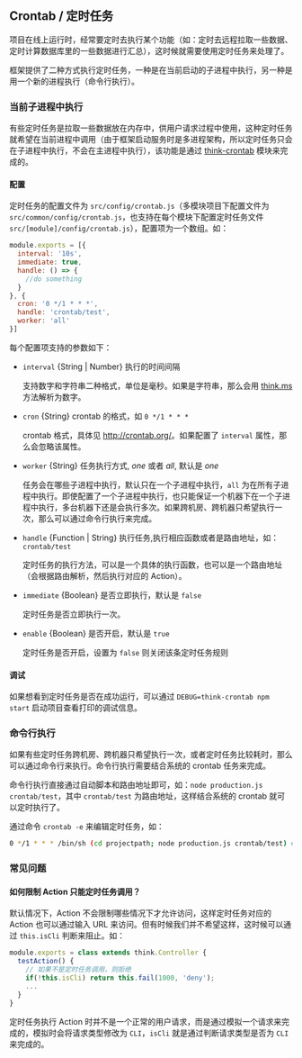 ## Crontab / 定时任务

项目在线上运行时，经常要定时去执行某个功能（如：定时去远程拉取一些数据、定时计算数据库里的一些数据进行汇总），这时候就需要使用定时任务来处理了。

框架提供了二种方式执行定时任务，一种是在当前启动的子进程中执行，另一种是用一个新的进程执行（命令行执行）。

### 当前子进程中执行

有些定时任务是拉取一些数据放在内存中，供用户请求过程中使用，这种定时任务就希望在当前进程中调用（由于框架启动服务时是多进程架构，所以定时任务只会在子进程中执行，不会在主进程中执行），该功能是通过 [think-crontab](https://github.com/thinkjs/think-crontab) 模块来完成的。

#### 配置

定时任务的配置文件为 `src/config/crontab.js`（多模块项目下配置文件为 `src/common/config/crontab.js`，也支持在每个模块下配置定时任务文件 `src/[module]/config/crontab.js`），配置项为一个数组。如：

```javascript
module.exports = [{
  interval: '10s',
  immediate: true,
  handle: () => {
    //do something
  }
}, {
  cron: '0 */1 * * *',
  handle: 'crontab/test',
  worker: 'all'
}]
```

每个配置项支持的参数如下：

* `interval` {String | Number} 执行的时间间隔

  支持数字和字符串二种格式，单位是毫秒。如果是字符串，那么会用 [think.ms](/doc/3.0/think.html#toc-35a) 方法解析为数字。
* `cron` {String} crontab 的格式，如 `0 */1 * * *`

  crontab 格式，具体见 <http://crontab.org/>。如果配置了 `interval` 属性，那么会忽略该属性。
* `worker` {String} 任务执行方式, *one* 或者 *all*, 默认是 *one*

  任务会在哪些子进程中执行，默认只在一个子进程中执行，`all` 为在所有子进程中执行。即使配置了一个子进程中执行，也只能保证一个机器下在一个子进程中执行，多台机器下还是会执行多次。如果跨机房、跨机器只希望执行一次，那么可以通过命令行执行来完成。
* `handle` {Function | String} 执行任务,执行相应函数或者是路由地址，如：`crontab/test`
  
  定时任务的执行方法，可以是一个具体的执行函数，也可以是一个路由地址（会根据路由解析，然后执行对应的 Action）。
* `immediate` {Boolean} 是否立即执行，默认是 `false`

  定时任务是否立即执行一次。
* `enable` {Boolean} 是否开启，默认是 `true`

  定时任务是否开启，设置为 `false` 则关闭该条定时任务规则

#### 调试

如果想看到定时任务是否在成功运行，可以通过 `DEBUG=think-crontab npm start` 启动项目查看打印的调试信息。

### 命令行执行

如果有些定时任务跨机房、跨机器只希望执行一次，或者定时任务比较耗时，那么可以通过命令行来执行。命令行执行需要结合系统的 crontab 任务来完成。

命令行执行直接通过自动脚本和路由地址即可，如：`node production.js crontab/test`，其中 `crontab/test` 为路由地址，这样结合系统的 crontab 就可以定时执行了。

通过命令 `crontab -e` 来编辑定时任务，如：

```sh
0 */1 * * * /bin/sh (cd projectpath; node production.js crontab/test) # 1 小时执行一次
```

### 常见问题

#### 如何限制 Action 只能定时任务调用？

默认情况下，Action 不会限制哪些情况下才允许访问，这样定时任务对应的 Action 也可以通过输入 URL 来访问。但有时候我们并不希望这样，这时候可以通过 `this.isCli` 判断来阻止。如：

```js
module.exports = class extends think.Controller {
  testAction() {
    // 如果不是定时任务调用，则拒绝
    if(!this.isCli) return this.fail(1000, 'deny');
    ...
  }
}
```
定时任务执行 Action 时并不是一个正常的用户请求，而是通过模拟一个请求来完成的，模拟时会将请求类型修改为 `CLI`，`isCli` 就是通过判断请求类型是否为 `CLI` 来完成的。
